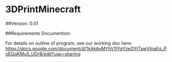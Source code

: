 # 3DPrintMinecraft

##Version: 0.01

##Requirements Documention:

For details on outline of program, see our working doc here: https://docs.google.com/document/d/1kAkAyMYhV1IYgYzeGYrTawVInaEq_PoEQqKMu5_UDr8/edit?usp=sharing
